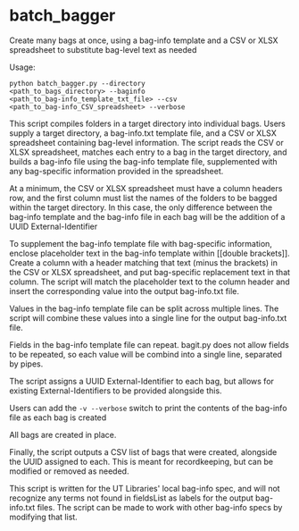 # batch_bagger
Create many bags at once, using a bag-info template and a CSV or XLSX spreadsheet to substitute bag-level text as needed

Usage: 

<code>python batch_bagger.py --directory <path_to_bags_directory> --baginfo <path_to_bag-info_template_txt_file> --csv <path_to_bag-info_CSV_spreadsheet> --verbose</code>

This script compiles folders in a target directory into individual bags. Users supply a target directory, a bag-info.txt template file, and a CSV or XLSX spreadsheet containing bag-level information. The script reads the CSV or XLSX spreadsheet, matches each entry to a bag in the target directory, and builds a bag-info file using the bag-info template file, supplemented with any bag-specific information provided in the spreadsheet.

At a minimum, the CSV or XLSX spreadsheet must have a column headers row, and the first column must list the names of the folders to be bagged within the target directory. In this case, the only difference between the bag-info template and the bag-info file in each bag will be the addition of a UUID External-Identifier

To supplement the bag-info template file with bag-specific information, enclose placeholder text in the bag-info template within [[double brackets]]. Create a column with a header matching that text (minus the brackets) in the CSV or XLSX spreadsheet, and put bag-specific replacement text in that column. The script will match the placeholder text to the column header and insert the corresponding value into the output bag-info.txt file.

Values in the bag-info template file can be split across multiple lines. The script will combine these values into a single line for the output bag-info.txt file.

Fields in the bag-info template file can repeat. bagit.py does not allow fields to be repeated, so each value will be combind into a single line, separated by pipes.

The script assigns a UUID External-Identifier to each bag, but allows for existing External-Identifiers to be provided alongside this.

Users can add the <code>-v --verbose</code> switch to print the contents of the bag-info file as each bag is created

All bags are created in place.

Finally, the script outputs a CSV list of bags that were created, alongside the UUID assigned to each. This is meant for recordkeeping, but can be modified or removed as needed.

This script is written for the UT Libraries' local bag-info spec, and will not recognize any terms not found in fieldsList as labels for the output bag-info.txt files. The script can be made to work with other bag-info specs by modifying that list.
